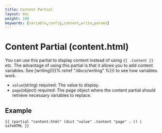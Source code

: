 ```yaml
---
title: Content Partial
layout: doc
weight: 100
keywords: [variable,config,content,write,params]
---
```

# Content Partial (content.html)
You can use this partial to display content instead of using `{{ .Content }}` etc. The advantage of using this partial is that it allows you to add content variables. See [writing]({{% relref "/docs/writing" %}}) to see how variables work.
- `value`(string) required: The value to display.
- `page`(object) required: The page object where the content partial should retrieve necessary variables to replace.

## Example
```go-html-template
{{ (partial "content.html" (dict "value" .Content "page" . )) | safeHTML }}
```